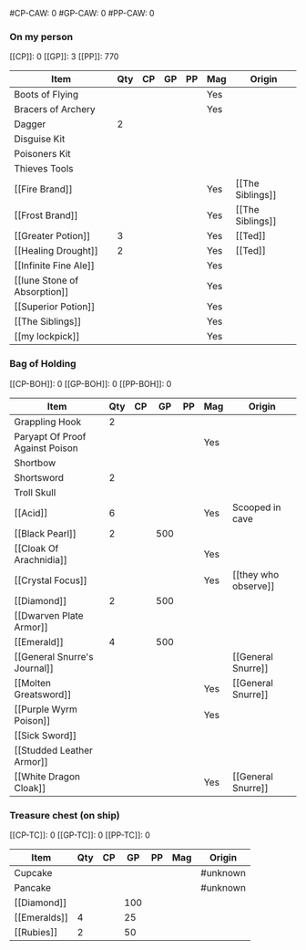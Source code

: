 #CP-CAW: 0
#GP-CAW: 0
#PP-CAW: 0

### On my person
[[CP]]: 0
[[GP]]: 3
[[PP]]: 770

| Item                         | Qty | CP  | GP  | PP  | Mag | Origin           |
| ---------------------------- | --- | --- | --- | --- | --- | ---------------- |
| Boots of Flying              |     |     |     |     | Yes |                  |
| Bracers of Archery           |     |     |     |     | Yes |                  |
| Dagger                       | 2   |     |     |     |     |                  |
| Disguise Kit                 |     |     |     |     |     |                  |
| Poisoners Kit                |     |     |     |     |     |                  |
| Thieves Tools                |     |     |     |     |     |                  |
| [[Fire Brand]]               |     |     |     |     | Yes | [[The Siblings]] |
| [[Frost Brand]]              |     |     |     |     | Yes | [[The Siblings]] |
| [[Greater Potion]]           | 3   |     |     |     | Yes | [[Ted]]          |
| [[Healing Drought]]          | 2   |     |     |     | Yes | [[Ted]]          |
| [[Infinite Fine Ale]]        |     |     |     |     | Yes |                  |
| [[Iune Stone of Absorption]] |     |     |     |     | Yes |                  |
| [[Superior Potion]]          |     |     |     |     | Yes |                  |
| [[The Siblings]]             |     |     |     |     | Yes |                  |
| [[my lockpick]]              |     |     |     |     | Yes |                  |


### Bag of Holding

[[CP-BOH]]: 0
[[GP-BOH]]: 0
[[PP-BOH]]: 0

| Item                            | Qty | CP  | GP  | PP  | Mag | Origin               |
| ------------------------------- | --- | --- | --- | --- | --- | -------------------- |
| Grappling Hook                  | 2   |     |     |     |     |                      |
| Paryapt Of Proof Against Poison |     |     |     |     | Yes |                      |
| Shortbow                        |     |     |     |     |     |                      |
| Shortsword                      | 2   |     |     |     |     |                      |
| Troll Skull                     |     |     |     |     |     |                      |
| [[Acid]]                        | 6   |     |     |     | Yes | Scooped in cave      |
| [[Black Pearl]]                 | 2   |     | 500 |     |     |                      |
| [[Cloak Of Arachnidia]]         |     |     |     |     | Yes |                      |
| [[Crystal Focus]]               |     |     |     |     | Yes | [[they who observe]] |
| [[Diamond]]                     | 2   |     | 500 |     |     |                      |
| [[Dwarven Plate Armor]]         |     |     |     |     |     |                      |
| [[Emerald]]                     | 4   |     | 500 |     |     |                      |
| [[General Snurre's Journal]]    |     |     |     |     |     | [[General Snurre]]   |
| [[Molten Greatsword]]           |     |     |     |     | Yes | [[General Snurre]]   |
| [[Purple Wyrm Poison]]          |     |     |     |     | Yes |                      |
| [[Sick Sword]]                  |     |     |     |     |     |                      |
| [[Studded Leather Armor]]       |     |     |     |     |     |                      |
| [[White Dragon Cloak]]          |     |     |     |     | Yes | [[General Snurre]]   |

### Treasure chest (on ship)
[[CP-TC]]: 0
[[GP-TC]]: 0
[[PP-TC]]: 0

| Item         | Qty | CP  | GP  | PP  | Mag | Origin   |
| ------------ | --- | --- | --- | --- | --- | -------- |
| Cupcake      |     |     |     |     |     | #unknown |
| Pancake      |     |     |     |     |     | #unknown |
| [[Diamond]]  |     |     | 100 |     |     |          |
| [[Emeralds]] | 4   |     | 25  |     |     |          |
| [[Rubies]]   | 2   |     | 50  |     |     |          |